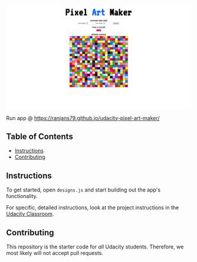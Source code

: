 ![PixelColors](https://github.com/ranjans79/udacity-pixel-art-maker/blob/master/pam_colors.png)

Run app @ https://ranjans79.github.io/udacity-pixel-art-maker/

## Table of Contents

* [Instructions](#instructions)
* [Contributing](#contributing)

## Instructions

To get started, open `designs.js` and start building out the app's functionality.

For specific, detailed instructions, look at the project instructions in the [Udacity Classroom](https://classroom.udacity.com/me).

## Contributing

This repository is the starter code for _all_ Udacity students. Therefore, we most likely will not accept pull requests.
